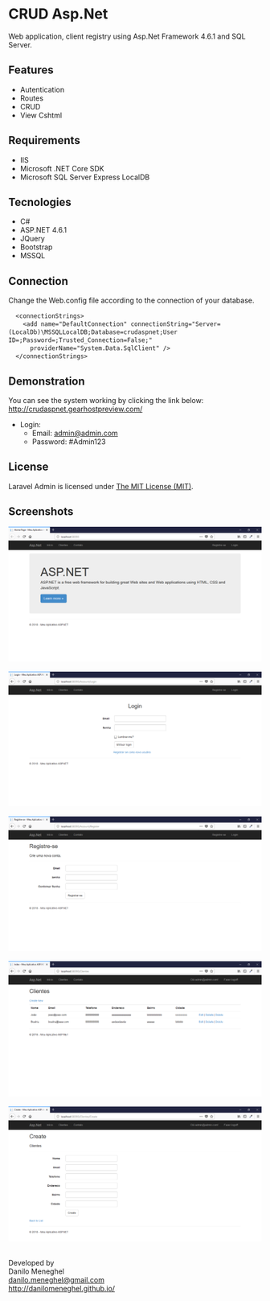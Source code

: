 # CRUD Asp.Net

Web application, client registry using Asp.Net Framework 4.6.1 and SQL Server.

## Features

- Autentication
- Routes
- CRUD
- View Cshtml

## Requirements

- IIS
- Microsoft .NET Core SDK
- Microsoft SQL Server Express LocalDB

## Tecnologies

- C# 
- ASP.NET 4.6.1
- JQuery
- Bootstrap
- MSSQL

## Connection

Change the Web.config file according to the connection of your database.

```
  <connectionStrings>
    <add name="DefaultConnection" connectionString="Server=(LocalDb)\MSSQLLocalDB;Database=crudaspnet;User ID=;Password=;Trusted_Connection=False;"
      providerName="System.Data.SqlClient" />
  </connectionStrings>
```

## Demonstration

You can see the system working by clicking the link below:<br>
http://crudaspnet.gearhostpreview.com/

- Login:
	- Email: admin@admin.com
	- Password: #Admin123

## License

Laravel Admin is licensed under <a href="LICENSE">The MIT License (MIT)</a>.

## Screenshots

![Screenshots](screenshots/screenshot01.png)<br><br>
![Screenshots](screenshots/screenshot02.png)<br><br>
![Screenshots](screenshots/screenshot03.png)<br><br>
![Screenshots](screenshots/screenshot04.png)<br><br>
![Screenshots](screenshots/screenshot05.png)<br><br>

Developed by<br>
Danilo Meneghel<br>
danilo.meneghel@gmail.com<br>
http://danilomeneghel.github.io/<br>
